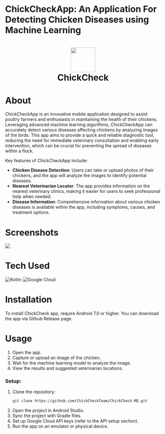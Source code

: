 # ChickCheckApp: An Application For Detecting Chicken Diseases using Machine Learning
<div align="center">
      <h1> <img src="https://github.com/ChickCheckTeam/ChickCheck-MD/assets/114111567/d0c1063a-26f8-4448-a236-e9d610ef7167" width="80px"><br/>ChickCheck</h1>
     </div>


# About
ChickCheckApp is an innovative mobile application designed to assist poultry farmers and enthusiasts in maintaining the health of their chickens. Leveraging advanced machine learning algorithms, ChickCheckApp can accurately detect various diseases affecting chickens by analyzing images of the birds. This app aims to provide a quick and reliable diagnostic tool, reducing the need for immediate veterinary consultation and enabling early intervention, which can be crucial for preventing the spread of diseases within a flock.

Key features of ChickCheckApp include:
- **Chicken Disease Detection**: Users can take or upload photos of their chickens, and the app will analyze the images to identify potential diseases.
- **Nearest Veterinarian Locator**: The app provides information on the nearest veterinary clinics, making it easier for users to seek professional help when needed.
- **Disease Information**: Comprehensive information about various chicken diseases is available within the app, including symptoms, causes, and treatment options.

# Screenshots
<img src="https://github.com/ChickCheckTeam/ChickCheck-MD/assets/114111567/5419babd-dd6b-43f8-87f4-510fd84a4153"/>

# Tech Used
![Kotlin](https://img.shields.io/badge/kotlin-%230095D5.svg?style=for-the-badge&logo=kotlin&logoColor=white) ![Google Cloud](https://img.shields.io/badge/Google%20Cloud-%234285F4.svg?style=for-the-badge&logo=google-cloud&logoColor=white)

# Installation
To install ChickCheck app, require Android 7.0 or higher. You can download the app via Github Release page.

# Usage
1. Open the app.
2. Capture or upload an image of the chicken.
3. Wait for the machine learning model to analyze the image.
4. View the results and suggested veterinarian locations.

### Setup:
1. Clone the repository:
    ```bash
    git clone https://github.com/ChickCheckTeam/ChickCheck-MD.git
    ```
2. Open the project in Android Studio.
3. Sync the project with Gradle files.
4. Set up Google Cloud API keys (refer to the API setup section).
5. Run the app on an emulator or physical device.


      
<!-- </> with 💛 by readMD (https://readmd.itsvg.in) -->
    
